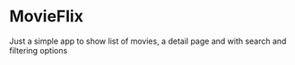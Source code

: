 # MovieFlix

Just a simple app to show list of movies, a detail page and with search and filtering options 
